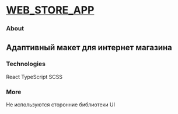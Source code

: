 # [WEB_STORE_APP](https://web-store-app-xi.vercel.app/)

### About

## Адаптивный макет для интернет магазина

### Technologies

React
TypeScript
SCSS

### More

Не используются сторонние библиотеки UI
